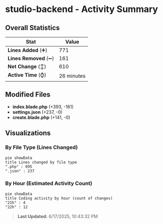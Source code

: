 # studio-backend - Activity Summary 

## Overall Statistics

| Stat                   | Value                                                             |
| ---------------------- | ----------------------------------------------------------------- |
| **Lines Added** (➕)   | 771                                          |
| **Lines Removed** (➖) | 161                                        |
| **Net Change** (↕)    | 610                |
| **Active Time** (⌚)   | 26 minutes |


## Modified Files
- **index.blade.php** (+393, -161)
- **settings.json** (+237, -0)
- **create.blade.php** (+141, -0)

## Visualizations

### By File Type (Lines Changed)

```mermaid
pie showData
title Lines changed by file type
".php" : 695
".json" : 237
```

### By Hour (Estimated Activity Count)

```mermaid
pie showData
title Coding activity by hour (count of changes)
"21h" : 4
"22h" : 12
```


> **Last Updated:** 6/17/2025, 10:43:32 PM